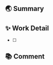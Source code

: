 ## 🌏 Summary
<!-- 어떤 내용의 PR인가요? -->

> 

## ✨ Work Detail
<!-- 작업 내용을 적어주세요 -->

- [ ] 

## 📚 Comment
<!-- 전달하고 싶은 내용이 있다면 적어주세요 -->

> 
